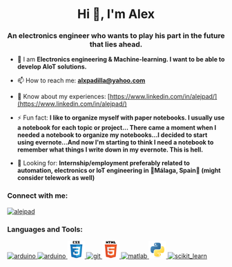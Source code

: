 <h1 align="center">Hi 👋, I'm Alex</h1>
<h3 align="center">An electronics engineer who wants to play his part in the future that lies ahead.</h3>

- 🌱 I am **Electronics engineering & Machine-learning. I want to be able to develop AIoT solutions.**

- 📫 How to reach me: **alxpadilla@yahoo.com**

- 📄 Know about my experiences: [https://www.linkedin.com/in/alejpad/](https://www.linkedin.com/in/alejpad/)

- ⚡ Fun fact: **I like to organize myself with paper notebooks. I usually use a notebook for each topic or project... There came a moment when I needed a notebook to organize my notebooks...I decided to start using evernote...And now I'm starting to think I need a notebook to remember what things I write down in my evernote. This is hell.**

- 🔎 Looking for: **Internship/employment preferably related to automation, electronics or IoT engineering in 📌Málaga, Spain📌 (might consider telework as well)**

<h3 align="left">Connect with me:</h3>
<p align="left">
<a href="https://linkedin.com/in/alejpad" target="blank"><img align="center" src="https://raw.githubusercontent.com/rahuldkjain/github-profile-readme-generator/master/src/images/icons/Social/linked-in-alt.svg" alt="alejpad" height="30" width="40" /></a>
</p>

<h3 align="left">Languages and Tools:</h3>
<p align="left">
<a href="https://www.cplusplus.com/" target="_blank" rel="noreferrer"> <img src="https://cdn.worldvectorlogo.com/logos/c.svg" alt="arduino" width="40" height="40"/> </a>
<a href="https://www.arduino.cc/" target="_blank" rel="noreferrer"> <img src="https://cdn.worldvectorlogo.com/logos/arduino-1.svg" alt="arduino" width="40" height="40"/> </a> 
<a href="https://www.w3schools.com/css/" target="_blank" rel="noreferrer"> <img src="https://raw.githubusercontent.com/devicons/devicon/master/icons/css3/css3-original-wordmark.svg" alt="css3" width="40" height="40"/> </a> 
<a href="https://git-scm.com/" target="_blank" rel="noreferrer"> <img src="https://www.vectorlogo.zone/logos/git-scm/git-scm-icon.svg" alt="git" width="40" height="40"/> </a> 
<a href="https://www.w3.org/html/" target="_blank" rel="noreferrer"> <img src="https://raw.githubusercontent.com/devicons/devicon/master/icons/html5/html5-original-wordmark.svg" alt="html5" width="40" height="40"/> </a> 
<a href="https://www.mathworks.com/" target="_blank" rel="noreferrer"> <img src="https://upload.wikimedia.org/wikipedia/commons/2/21/Matlab_Logo.png" alt="matlab" width="40" height="40"/> </a> 
<a href="https://www.python.org" target="_blank" rel="noreferrer"> <img src="https://raw.githubusercontent.com/devicons/devicon/master/icons/python/python-original.svg" alt="python" width="40" height="40"/> </a> <a href="https://scikit-learn.org/" target="_blank" rel="noreferrer"> <img src="https://upload.wikimedia.org/wikipedia/commons/0/05/Scikit_learn_logo_small.svg" alt="scikit_learn" width="40" height="40"/> </a> 
